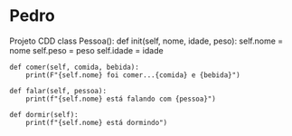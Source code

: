 # Pedro
Projeto CDD
 class Pessoa():
    def init(self, nome, idade, peso):
        self.nome = nome
        self.peso = peso
        self.idade = idade

    def comer(self, comida, bebida):
        print(F"{self.nome} foi comer...{comida} e {bebida}")

    def falar(self, pessoa):
        print(f"{self.nome} está falando com {pessoa}")

    def dormir(self):
        print(f"{self.nome} está dormindo")
  
